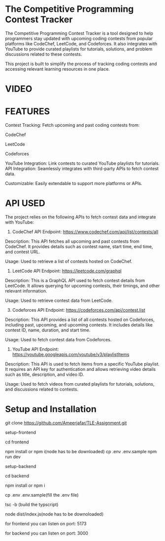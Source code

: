 
# The Competitive Programming Contest Tracker 

The Competitive Programming Contest Tracker is a tool designed to help programmers stay updated with upcoming coding contests from popular platforms like CodeChef, LeetCode, and Codeforces. It also integrates with YouTube to provide curated playlists for tutorials, solutions, and problem discussions related to these contests.

This project is built to simplify the process of tracking coding contests and accessing relevant learning resources in one place.

# VIDEO 


# FEATURES

Contest Tracking: Fetch upcoming and past coding contests from:

CodeChef

LeetCode

Codeforces

YouTube Integration: Link contests to curated YouTube playlists for tutorials.
API Integration: Seamlessly integrates with third-party APIs to fetch contest data.

Customizable: Easily extendable to support more platforms or APIs.

# API USED

The project relies on the following APIs to fetch contest data and integrate with YouTube:

1. CodeChef API
Endpoint: https://www.codechef.com/api/list/contests/all

Description: This API fetches all upcoming and past contests from CodeChef. It provides details such as contest name, start time, end time, and contest URL.

Usage: Used to retrieve a list of contests hosted on CodeChef.

1. LeetCode API
Endpoint: https://leetcode.com/graphql

Description: This is a GraphQL API used to fetch contest details from LeetCode. It allows querying for upcoming contests, their timings, and other relevant information.

Usage: Used to retrieve contest data from LeetCode.

3. Codeforces API
Endpoint: https://codeforces.com/api/contest.list

Description: This API provides a list of all contests hosted on Codeforces, including past, upcoming, and upcoming contests. It includes details like contest ID, name, duration, and start time.

Usage: Used to fetch contest data from Codeforces.

1. YouTube API
Endpoint: https://youtube.googleapis.com/youtube/v3/playlistItems

Description: This API is used to fetch items from a specific YouTube playlist. It requires an API key for authentication and allows retrieving video details such as title, description, and video ID.

Usage: Used to fetch videos from curated playlists for tutorials, solutions, and discussions related to contests.

# Setup and Installation
git clone https://github.com/Ameerjafar/TLE-Assignment.git  

setup-frontend 

cd frontend

npm install or npm i(node has to be downloaded)
cp .env .env.sample
npm run dev

setup-backend

cd backend 

npm install or npm i 

cp .env .env.sample(fill the .env file)

tsc -b (build the typscript)

node dist/index.js(node has to be downoloaded)

for frontend you can listen on port: 5173

for backend you can listen on port: 3000



